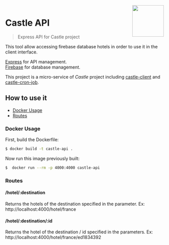  <img src="https://emojipedia-us.s3.dualstack.us-west-1.amazonaws.com/thumbs/160/facebook/105/european-castle_1f3f0.png" align="right" width="100">

# Castle API
> Express API for Castle project

This tool allow accessing firebase database hotels in order to use it in the client interface.

[Express](https://expressjs.com/fr/) for API management.  
[Firebase](https://firebase.google.com/) for database management.

This project is a micro-service of _Castle_ project including [castle-client](https://github.com/quelhasu/castle-client) and [castle-cron-job](https://github.com/quelhasu/castle-cron-job).


## How to use it 
- [Docker Usage](#docker)
- [Routes](#routes)

### <a id="docker"></a> Docker Usage

First, build the Dockerfile:
```bash
$ docker build -t castle-api .
```

Now run this image previously built:
```bash
$  docker run --rm -p 4000:4000 castle-api
```

### <a id="routes"></a> Routes

#### /hotel/:destination
Returns the hotels of the destination specified in the parameter.
Ex: http://localhost:4000/hotel/france

#### /hotel/:destination/:id
Returns the hotel of the destination / id specified in the parameters.
Ex: http://localhost:4000/hotel/france/ed1834392